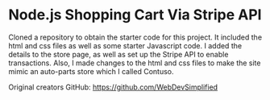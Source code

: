 # Node.js Shopping Cart Via Stripe API

Cloned a repository to obtain the starter code for this project. It included the html and css files as well as some starter Javascript code. I added the details to the store page, as well as set up the Stripe API to enable transactions. Also, I made changes to the html and css files to make the site mimic an auto-parts store which I called Contuso.

Original creators GitHub: https://github.com/WebDevSimplified
